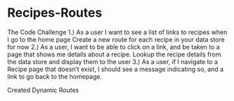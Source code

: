 # Recipes-Routes
The Code Challenge
1.) As a user I want to see a list of links to recipes when I go to the home page
    Create a new route for each recipe in your data store for now
2.) As a user, I want to be able to click on a link, and be taken to a page that shows me details about a recipe.
    Lookup the recipe details from the data store and display them to the user
3.) As a user, if I navigate to a Recipe page that doesn’t exist, I should see a message indicating so, and a link to go back     to the homepage.

Created Dynamic Routes
